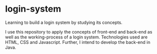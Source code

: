 # login-system
Learning to build a login system by studying its concepts.

I use this repository to apply the concepts of front-end and back-end as well as the working-process of a login system.
Technologies used are HTML, CSS and Javascript. Further, I intend to develop the back-end in Java.

